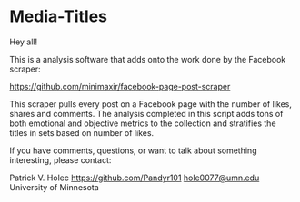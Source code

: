 # Media-Titles
Hey all!

This is a analysis software that adds onto the work done by the Facebook scraper:

https://github.com/minimaxir/facebook-page-post-scraper

This scraper pulls every post on a Facebook page with the number of likes, shares and comments.
The analysis completed in this script adds tons of both emotional and objective metrics to the collection and stratifies the titles in sets based on number of likes.

If you have comments, questions, or want to talk about something interesting, please contact:

Patrick V. Holec
https://github.com/Pandyr101
hole0077@umn.edu
University of Minnesota
